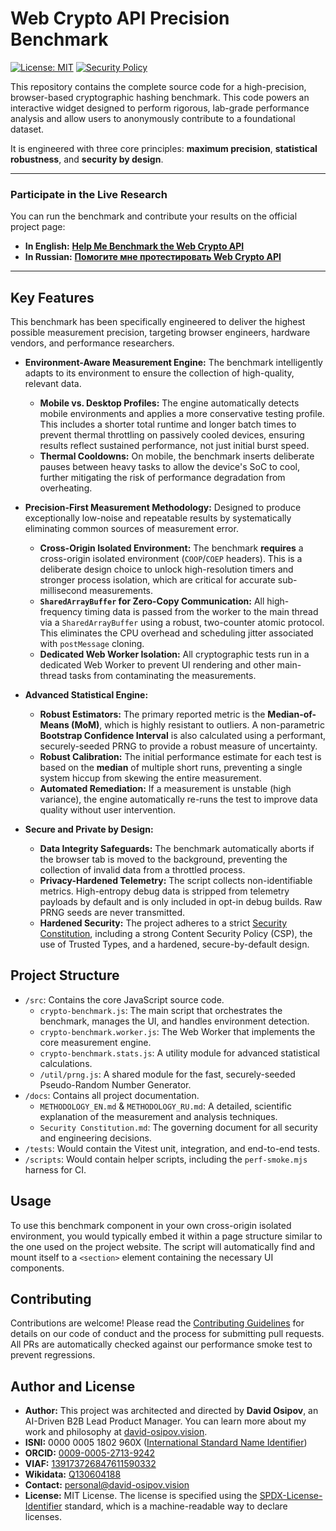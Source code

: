 # Web Crypto API Precision Benchmark

[![License: MIT](https://img.shields.io/badge/License-MIT-blue.svg)](https://opensource.org/licenses/MIT)
[![Security Policy](https://img.shields.io/badge/Security-Policy-informational)](./SECURITY.md)

This repository contains the complete source code for a high-precision, browser-based cryptographic hashing benchmark. This code powers an interactive widget designed to perform rigorous, lab-grade performance analysis and allow users to anonymously contribute to a foundational dataset.

It is engineered with three core principles: **maximum precision**, **statistical robustness**, and **security by design**.

---

### **Participate in the Live Research**

You can run the benchmark and contribute your results on the official project page:

*   **In English:** [**Help Me Benchmark the Web Crypto API**](https://david-osipov.vision/en/blog/help-me-benchmark-web-crypto/)
*   **In Russian:** [**Помогите мне протестировать Web Crypto API**](https://david-osipov.vision/ru/blog/help-me-benchmark-web-crypto/)

---

## Key Features

This benchmark has been specifically engineered to deliver the highest possible measurement precision, targeting browser engineers, hardware vendors, and performance researchers.

*   **Environment-Aware Measurement Engine:** The benchmark intelligently adapts to its environment to ensure the collection of high-quality, relevant data.
    *   **Mobile vs. Desktop Profiles:** The engine automatically detects mobile environments and applies a more conservative testing profile. This includes a shorter total runtime and longer batch times to prevent thermal throttling on passively cooled devices, ensuring results reflect sustained performance, not just initial burst speed.
    *   **Thermal Cooldowns:** On mobile, the benchmark inserts deliberate pauses between heavy tasks to allow the device's SoC to cool, further mitigating the risk of performance degradation from overheating.

*   **Precision-First Measurement Methodology:** Designed to produce exceptionally low-noise and repeatable results by systematically eliminating common sources of measurement error.
    *   **Cross-Origin Isolated Environment:** The benchmark **requires** a cross-origin isolated environment (`COOP`/`COEP` headers). This is a deliberate design choice to unlock high-resolution timers and stronger process isolation, which are critical for accurate sub-millisecond measurements.
    *   **`SharedArrayBuffer` for Zero-Copy Communication:** All high-frequency timing data is passed from the worker to the main thread via a `SharedArrayBuffer` using a robust, two-counter atomic protocol. This eliminates the CPU overhead and scheduling jitter associated with `postMessage` cloning.
    *   **Dedicated Web Worker Isolation:** All cryptographic tests run in a dedicated Web Worker to prevent UI rendering and other main-thread tasks from contaminating the measurements.

*   **Advanced Statistical Engine:**
    *   **Robust Estimators:** The primary reported metric is the **Median-of-Means (MoM)**, which is highly resistant to outliers. A non-parametric **Bootstrap Confidence Interval** is also calculated using a performant, securely-seeded PRNG to provide a robust measure of uncertainty.
    *   **Robust Calibration:** The initial performance estimate for each test is based on the **median** of multiple short runs, preventing a single system hiccup from skewing the entire measurement.
    *   **Automated Remediation:** If a measurement is unstable (high variance), the engine automatically re-runs the test to improve data quality without user intervention.

*   **Secure and Private by Design:**
    *   **Data Integrity Safeguards:** The benchmark automatically aborts if the browser tab is moved to the background, preventing the collection of invalid data from a throttled process.
    *   **Privacy-Hardened Telemetry:** The script collects non-identifiable metrics. High-entropy debug data is stripped from telemetry payloads by default and is only included in opt-in debug builds. Raw PRNG seeds are never transmitted.
    *   **Hardened Security:** The project adheres to a strict [Security Constitution](./docs/security-constitution.md), including a strong Content Security Policy (CSP), the use of Trusted Types, and a hardened, secure-by-default design.

## Project Structure

*   `/src`: Contains the core JavaScript source code.
    *   `crypto-benchmark.js`: The main script that orchestrates the benchmark, manages the UI, and handles environment detection.
    *   `crypto-benchmark.worker.js`: The Web Worker that implements the core measurement engine.
    *   `crypto-benchmark.stats.js`: A utility module for advanced statistical calculations.
    *   `/util/prng.js`: A shared module for the fast, securely-seeded Pseudo-Random Number Generator.
*   `/docs`: Contains all project documentation.
    *   `METHODOLOGY_EN.md` & `METHODOLOGY_RU.md`: A detailed, scientific explanation of the measurement and analysis techniques.
    *   `Security Constitution.md`: The governing document for all security and engineering decisions.
*   `/tests`: Would contain the Vitest unit, integration, and end-to-end tests.
*   `/scripts`: Would contain helper scripts, including the `perf-smoke.mjs` harness for CI.

## Usage

To use this benchmark component in your own cross-origin isolated environment, you would typically embed it within a page structure similar to the one used on the project website. The script will automatically find and mount itself to a `<section>` element containing the necessary UI components.

## Contributing

Contributions are welcome! Please read the [Contributing Guidelines](./CONTRIBUTING.md) for details on our code of conduct and the process for submitting pull requests. All PRs are automatically checked against our performance smoke test to prevent regressions.

## Author and License

- **Author:** This project was architected and directed by **David Osipov**, an AI-Driven B2B Lead Product Manager. You can learn more about my work and philosophy at [david-osipov.vision](https://david-osipov.vision).
- **ISNI:** 0000 0005 1802 960X ([International Standard Name Identifier](https://isni.org/isni/000000051802960X))
- **ORCID:** [0009-0005-2713-9242](https://orcid.org/0009-0005-2713-9242)
- **VIAF:** [139173726847611590332](https://viaf.org/viaf/139173726847611590332/)
- **Wikidata:** [Q130604188](https://www.wikidata.org/wiki/Q130604188)
- **Contact:** <personal@david-osipov.vision>
- **License:** MIT License. The license is specified using the [SPDX-License-Identifier](https://spdx.org/licenses/) standard, which is a machine-readable way to declare licenses.
